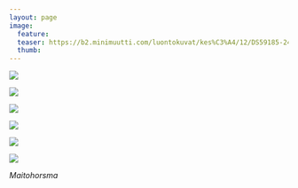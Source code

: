 ```yaml
---
layout: page
image:
  feature:
  teaser: https://b2.minimuutti.com/luontokuvat/kes%C3%A4/12/DS59185-245px.jpg
  thumb:
---
```


![](https://b2.minimuutti.com/luontokuvat/kes%C3%A4/12/DS59265-800px.jpg)

![](https://b2.minimuutti.com/luontokuvat/kes%C3%A4/12/DS59269-800px.jpg)

![](https://b2.minimuutti.com/luontokuvat/kes%C3%A4/12/DS59273-800px.jpg)

![](https://b2.minimuutti.com/luontokuvat/kes%C3%A4/12/DS59191-800px.jpg)

![](https://b2.minimuutti.com/luontokuvat/kes%C3%A4/12/DS59179-800px.jpg)

![](https://b2.minimuutti.com/luontokuvat/kes%C3%A4/12/DS59185-800px.jpg)

*Maitohorsma*
